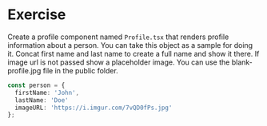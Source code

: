 Exercise
=========

Create a profile component named `Profile.tsx` that renders profile information about a person.
You can take this object as a sample for doing it. Concat first name and last name to create a full name and show it there. If image url is not passed show a placeholder image. You can use the blank-profile.jpg file in the public folder.

```typescript
const person = {
  firstName: 'John',
  lastName: 'Doe'
  imageURL: 'https://i.imgur.com/7vQD0fPs.jpg'
};
```